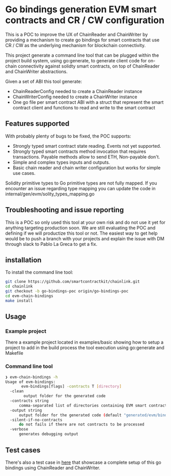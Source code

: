 # Go bindings generation EVM smart contracts and CR / CW configuration

This is a POC to improve the UX of ChainReader and ChainWriter by providing a mechanism to create go bindings for smart contracts that use CR / CW as the underlying mechanism for blockchain connectivity.

This project generate a command line tool that can be plugged within the project build system, using go:generate, to generate client code for on-chain connectivity against solidty smart contracts, on top of ChainReader and ChainWriter abstractions.

Given a set of ABI this tool generate:
- ChainReaderConfig needed to create a ChainReader instance
- ChainWriterConfig needed to create a ChainWriter instance
- One go file per smart contract ABI with a struct that represent the smart contract client and functions to read and write to the smart contract

## Features supported

With probably plenty of bugs to be fixed, the POC supports:

- Strongly typed smart contract state reading. Events not yet supported.
- Strongly typed smart contracts method invocation that requires transactions. Payable methods allow to send ETH, Non-payable don't.
- Simple and complex types inputs and outputs.
- Basic chain reader and chain writer configuration but works for simple use cases.

Solidity primitive types to Go primitive types are not fully mapped. If you encounter an issue regarding type mapping you can update the code in internal/gen/evm/solity_types_mapping.go

## Troubleshooting and issue reporting

This is a POC so only used this tool at your own risk and do not use it yet for anything targeting production soon. We are still evaluating the POC and defining if we will productize this tool or not.
The easiest way to get help would be to push a branch with your projects and explain the issue with DM through slack to Pablo La Greca to get a fix. 

## installation

To install the command line tool:

```sh
git clone https://github.com/smartcontractkit/chainlink.git
cd chainlink
git checkout -b go-bindings-poc origin/go-bindings-poc
cd evm-chain-bindings
make install
```

## Usage

### Example project

There a example project located in examples/basic showing how to setup a project to add in the build process the tool execution using go:generate and Makefile

### Command line tool

```sh
❯ evm-chain-bindings -h  
Usage of evm-bindings:
       evm-bindings[flags] -contracts T [directory]
  -clean
        output folder for the generated code
  -contracts string
      comma-separated list of directories containing EVM smart contracts source and ABI files; must be set (default "contracts")
  -output string
      output folder for the generated code (default "generated/evm/bindings")
  -silent-if-no-contracts
      do not fails if there are not contracts to be processed
  -verbose
      generates debugging output
```


## Test cases

There's also a test case in [here](https://github.com/smartcontractkit/chainlink/blob/go-bindings-poc/core/services/relay/evm/go_bindings_test.go) that showcase a complete setup of this go bindings using ChainReader and ChainWriter.
